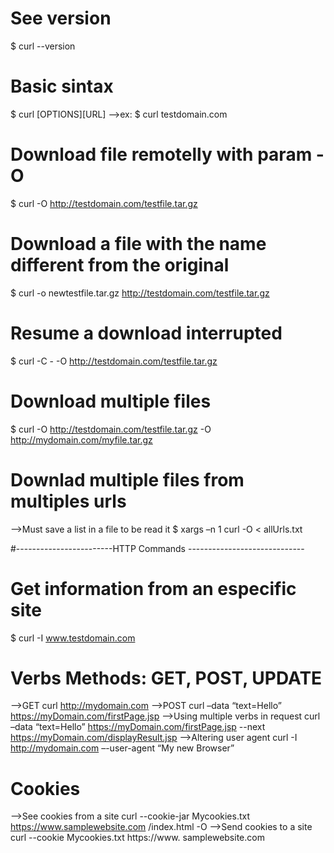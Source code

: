 # See version
$ curl --version

# Basic sintax
$ curl [OPTIONS][URL]
-->ex: $ curl testdomain.com

# Download file remotelly with param -O
$ curl -O http://testdomain.com/testfile.tar.gz

# Download a file with the name different from the original
$ curl -o newtestfile.tar.gz http://testdomain.com/testfile.tar.gz

# Resume a download interrupted
$ curl -C - -O  http://testdomain.com/testfile.tar.gz

# Download multiple files
$ curl -O http://testdomain.com/testfile.tar.gz -O http://mydomain.com/myfile.tar.gz

# Downlad multiple files from multiples urls
-->Must save a list in a file to be read it
$ xargs –n 1 curl -O < allUrls.txt

#------------------------HTTP Commands -----------------------------

# Get information from an especific site
$ curl -I www.testdomain.com

# Verbs Methods: GET, POST, UPDATE
-->GET 
   curl http://mydomain.com
-->POST
   curl –data “text=Hello” https://myDomain.com/firstPage.jsp
-->Using multiple verbs in request
   curl –data “text=Hello” https://myDomain.com/firstPage.jsp --next https://myDomain.com/displayResult.jsp
-->Altering user agent
  curl -I http://mydomain.com –-user-agent “My new Browser”

# Cookies
-->See cookies from a site
  curl --cookie-jar Mycookies.txt https://www.samplewebsite.com /index.html -O
-->Send cookies to a site
  curl --cookie Mycookies.txt https://www. samplewebsite.com





